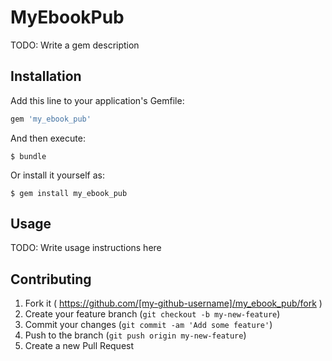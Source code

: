 # MyEbookPub

TODO: Write a gem description

## Installation

Add this line to your application's Gemfile:

```ruby
gem 'my_ebook_pub'
```

And then execute:

    $ bundle

Or install it yourself as:

    $ gem install my_ebook_pub

## Usage

TODO: Write usage instructions here

## Contributing

1. Fork it ( https://github.com/[my-github-username]/my_ebook_pub/fork )
2. Create your feature branch (`git checkout -b my-new-feature`)
3. Commit your changes (`git commit -am 'Add some feature'`)
4. Push to the branch (`git push origin my-new-feature`)
5. Create a new Pull Request
